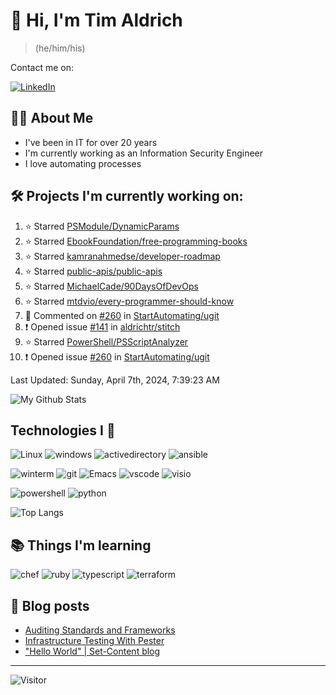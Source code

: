 # 👋 Hi, I'm Tim Aldrich

> (he/him/his)

Contact me on:

<a href="https://www.linkedin.com/in/timothy-r-aldrich/?lipi=urn%3Ali%3Apage%3Ad_flagship3_feed%3BMS0i193dS%2Fi6SvBKYxyEnQ%3D%3D">![LinkedIn](https://img.shields.io/badge/LinkedIn-0077B5?style=for-the-badge&logo=linkedin&logoColor=white)</a>



## 👩‍💻 About Me

- I've been in IT for over 20 years
- I'm currently working as an Information Security Engineer
- I love automating processes

## 🛠️ Projects I'm currently working on:


<!--RECENT_ACTIVITY:start-->
1. ⭐ Starred [PSModule/DynamicParams](https://github.com/PSModule/DynamicParams)<br>
2. ⭐ Starred [EbookFoundation/free-programming-books](https://github.com/EbookFoundation/free-programming-books)<br>
3. ⭐ Starred [kamranahmedse/developer-roadmap](https://github.com/kamranahmedse/developer-roadmap)<br>
4. ⭐ Starred [public-apis/public-apis](https://github.com/public-apis/public-apis)<br>
5. ⭐ Starred [MichaelCade/90DaysOfDevOps](https://github.com/MichaelCade/90DaysOfDevOps)<br>
6. ⭐ Starred [mtdvio/every-programmer-should-know](https://github.com/mtdvio/every-programmer-should-know)<br>
7. 💬 Commented on [#260](https://github.com/StartAutomating/ugit/issues/260#issuecomment-2030361855) in [StartAutomating/ugit](https://github.com/StartAutomating/ugit)<br>
8. ❗️ Opened issue [#141](https://github.com/aldrichtr/stitch/issues/141) in [aldrichtr/stitch](https://github.com/aldrichtr/stitch)<br>
9. ⭐ Starred [PowerShell/PSScriptAnalyzer](https://github.com/PowerShell/PSScriptAnalyzer)<br>
10. ❗️ Opened issue [#260](https://github.com/StartAutomating/ugit/issues/260) in [StartAutomating/ugit](https://github.com/StartAutomating/ugit)<br>
<!--RECENT_ACTIVITY:end-->

<!--RECENT_ACTIVITY:last_update-->
Last Updated: Sunday, April 7th, 2024, 7:39:23 AM
<!--RECENT_ACTIVITY:last_update_end-->


<!--
  Configuration for the Github stats widget:
  https://github.com/anuraghazra/github-readme-stats
-->
![My Github Stats](https://github-readme-stats.vercel.app/api?username=aldrichtr&count_private=true&show=prs_merged,reviews&show_icons=true&theme=onedark)

## Technologies I 💖



<!--
  these urls are helpful in creating these:
  https://simpleicons.org/
  https://github.com/simple-icons/simple-icons/blob/develop/slugs.md
  https://shields.io/category/activity
-->

![Linux](https://img.shields.io/badge/linux-282C34?logo=linux&logoColor=white&style=plastic)
![windows](https://img.shields.io/badge/windows-282C34?logo=windows&style=plastic)
![activedirectory](https://img.shields.io/badge/activedirectory-282C34?logo=microsoft&style=plastic)
![ansible](https://img.shields.io/badge/ansible-282C34?logo=ansible&style=plastic)

![winterm](https://img.shields.io/badge/winterm-282C34?logo=windowsterminal&style=plastic)
![git](https://img.shields.io/badge/git-282C34?logo=git&logoColor=F05032&style=plastic)
![Emacs](https://img.shields.io/badge/gnuemacs-282C34?logo=gnuemacs&logoColor=blueviolet&style=plastic)
![vscode](https://img.shields.io/badge/vscode-282C34?logo=visualstudiocode&style=plastic)
![visio](https://img.shields.io/badge/visio-282C34?logo=microsoftvisio&style=plastic)

![powershell](https://img.shields.io/badge/powershell-282C34?logo=powershell&style=plastic)
![python](https://img.shields.io/badge/python-282C34?logo=python&style=282C34plastic)

![Top Langs](https://github-readme-stats.vercel.app/api/top-langs/?username=aldrichtr&layout=donut-vertical&theme=onedark)

## 📚 Things I'm learning

![chef](https://img.shields.io/badge/chef-282C34?logo=chef&style=plastic)
![ruby](https://img.shields.io/badge/ruby-282C34?logo=ruby&style=plastic)
![typescript](https://img.shields.io/badge/typescript-282C34?logo=typescript&style=plastic)
![terraform](https://img.shields.io/badge/terraform-282C34?logo=terraform&style=plastic)

## 📃 Blog posts

<!-- BLOG-POST-LIST:START -->
- [Auditing Standards and Frameworks](https://aldrichtr.github.io/posts/auditing-standards-and-frameworks/)
- [Infrastructure Testing With Pester](https://aldrichtr.github.io/posts/infrastructure-testing-with-pester/)
- [&quot;Hello World&quot; | Set-Content blog](https://aldrichtr.github.io/posts/my-first-post/)
<!-- BLOG-POST-LIST:END -->

---

![Visitor](https://visitor-badge.laobi.icu/badge?page_id=aldrichtr.aldrichtr)
